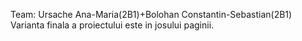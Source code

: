 Team: Ursache Ana-Maria(2B1)+Bolohan Constantin-Sebastian(2B1)
Varianta finala a proiectului este in josului paginii.

